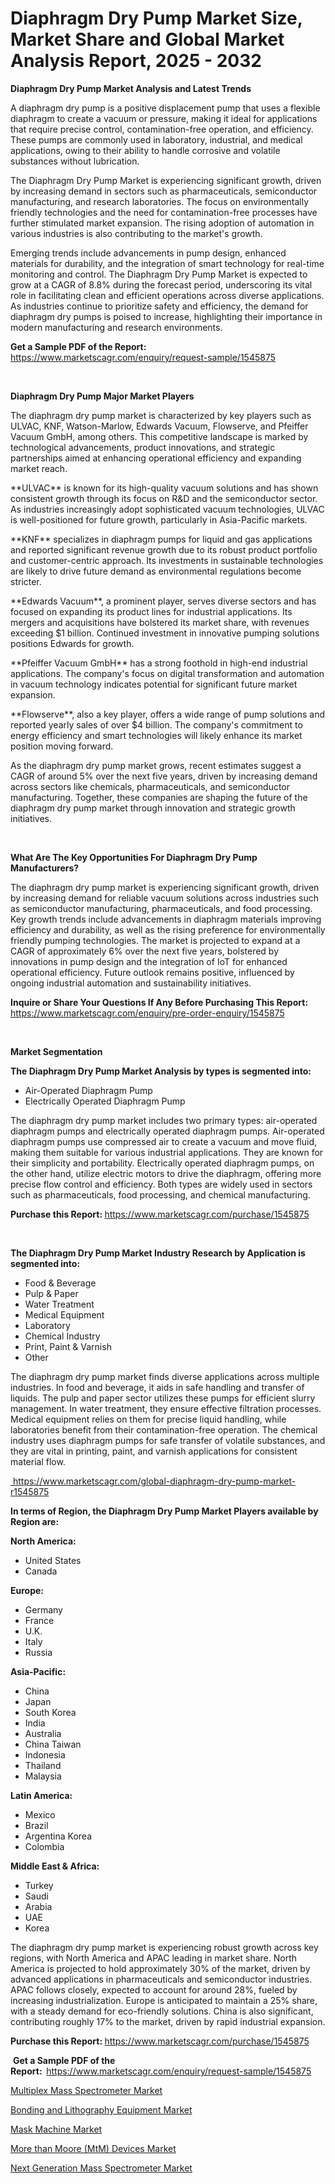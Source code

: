 <p><h1>Diaphragm Dry Pump Market Size, Market Share and Global Market Analysis Report, 2025 - 2032</h1></p><p><strong>Diaphragm Dry Pump Market Analysis and Latest Trends</strong></p>
<p><p>A diaphragm dry pump is a positive displacement pump that uses a flexible diaphragm to create a vacuum or pressure, making it ideal for applications that require precise control, contamination-free operation, and efficiency. These pumps are commonly used in laboratory, industrial, and medical applications, owing to their ability to handle corrosive and volatile substances without lubrication.</p><p>The Diaphragm Dry Pump Market is experiencing significant growth, driven by increasing demand in sectors such as pharmaceuticals, semiconductor manufacturing, and research laboratories. The focus on environmentally friendly technologies and the need for contamination-free processes have further stimulated market expansion. The rising adoption of automation in various industries is also contributing to the market's growth.</p><p>Emerging trends include advancements in pump design, enhanced materials for durability, and the integration of smart technology for real-time monitoring and control. The Diaphragm Dry Pump Market is expected to grow at a CAGR of 8.8% during the forecast period, underscoring its vital role in facilitating clean and efficient operations across diverse applications. As industries continue to prioritize safety and efficiency, the demand for diaphragm dry pumps is poised to increase, highlighting their importance in modern manufacturing and research environments.</p></p>
<p><strong>Get a Sample PDF of the Report:&nbsp;</strong> <a href="https://www.marketscagr.com/enquiry/request-sample/1545875?utm_campaign=1901&utm_medium=2&utm_source=Github&utm_content=ia&utm_term=11042025&utm_id=diaphragm-dry-pump">https://www.marketscagr.com/enquiry/request-sample/1545875</a></p>
<p>&nbsp;</p>
<p><strong>Diaphragm Dry Pump Major Market Players</strong></p>
<p><p>The diaphragm dry pump market is characterized by key players such as ULVAC, KNF, Watson-Marlow, Edwards Vacuum, Flowserve, and Pfeiffer Vacuum GmbH, among others. This competitive landscape is marked by technological advancements, product innovations, and strategic partnerships aimed at enhancing operational efficiency and expanding market reach.</p><p>**ULVAC** is known for its high-quality vacuum solutions and has shown consistent growth through its focus on R&D and the semiconductor sector. As industries increasingly adopt sophisticated vacuum technologies, ULVAC is well-positioned for future growth, particularly in Asia-Pacific markets.</p><p>**KNF** specializes in diaphragm pumps for liquid and gas applications and reported significant revenue growth due to its robust product portfolio and customer-centric approach. Its investments in sustainable technologies are likely to drive future demand as environmental regulations become stricter.</p><p>**Edwards Vacuum**, a prominent player, serves diverse sectors and has focused on expanding its product lines for industrial applications. Its mergers and acquisitions have bolstered its market share, with revenues exceeding $1 billion. Continued investment in innovative pumping solutions positions Edwards for growth.</p><p>**Pfeiffer Vacuum GmbH** has a strong foothold in high-end industrial applications. The company's focus on digital transformation and automation in vacuum technology indicates potential for significant future market expansion.</p><p>**Flowserve**, also a key player, offers a wide range of pump solutions and reported yearly sales of over $4 billion. The company's commitment to energy efficiency and smart technologies will likely enhance its market position moving forward.</p><p>As the diaphragm dry pump market grows, recent estimates suggest a CAGR of around 5% over the next five years, driven by increasing demand across sectors like chemicals, pharmaceuticals, and semiconductor manufacturing. Together, these companies are shaping the future of the diaphragm dry pump market through innovation and strategic growth initiatives.</p></p>
<p>&nbsp;</p>
<p><strong>What Are The Key Opportunities For Diaphragm Dry Pump Manufacturers?</strong></p>
<p><p>The diaphragm dry pump market is experiencing significant growth, driven by increasing demand for reliable vacuum solutions across industries such as semiconductor manufacturing, pharmaceuticals, and food processing. Key growth trends include advancements in diaphragm materials improving efficiency and durability, as well as the rising preference for environmentally friendly pumping technologies. The market is projected to expand at a CAGR of approximately 6% over the next five years, bolstered by innovations in pump design and the integration of IoT for enhanced operational efficiency. Future outlook remains positive, influenced by ongoing industrial automation and sustainability initiatives.</p></p>
<p><strong>Inquire or Share Your Questions If Any Before Purchasing This Report:</strong> <a href="https://www.marketscagr.com/enquiry/pre-order-enquiry/1545875?utm_campaign=1901&utm_medium=2&utm_source=Github&utm_content=ia&utm_term=11042025&utm_id=diaphragm-dry-pump">https://www.marketscagr.com/enquiry/pre-order-enquiry/1545875</a></p>
<p>&nbsp;</p>
<p><strong>Market Segmentation</strong></p>
<p><strong>The Diaphragm Dry Pump Market Analysis by types is segmented into:</strong></p>
<p><ul><li>Air-Operated Diaphragm Pump</li><li>Electrically Operated Diaphragm Pump</li></ul></p>
<p><p>The diaphragm dry pump market includes two primary types: air-operated diaphragm pumps and electrically operated diaphragm pumps. Air-operated diaphragm pumps use compressed air to create a vacuum and move fluid, making them suitable for various industrial applications. They are known for their simplicity and portability. Electrically operated diaphragm pumps, on the other hand, utilize electric motors to drive the diaphragm, offering more precise flow control and efficiency. Both types are widely used in sectors such as pharmaceuticals, food processing, and chemical manufacturing.</p></p>
<p><strong>Purchase this Report:&nbsp;</strong><a href="https://www.marketscagr.com/purchase/1545875?utm_campaign=1901&utm_medium=2&utm_source=Github&utm_content=ia&utm_term=11042025&utm_id=diaphragm-dry-pump">https://www.marketscagr.com/purchase/1545875</a></p>
<p>&nbsp;</p>
<p><strong>The Diaphragm Dry Pump Market Industry Research by Application is segmented into:</strong></p>
<p><ul><li>Food & Beverage</li><li>Pulp & Paper</li><li>Water Treatment</li><li>Medical Equipment</li><li>Laboratory</li><li>Chemical Industry</li><li>Print, Paint & Varnish</li><li>Other</li></ul></p>
<p><p>The diaphragm dry pump market finds diverse applications across multiple industries. In food and beverage, it aids in safe handling and transfer of liquids. The pulp and paper sector utilizes these pumps for efficient slurry management. In water treatment, they ensure effective filtration processes. Medical equipment relies on them for precise liquid handling, while laboratories benefit from their contamination-free operation. The chemical industry uses diaphragm pumps for safe transfer of volatile substances, and they are vital in printing, paint, and varnish applications for consistent material flow.</p></p>
<p><a href="https://www.marketscagr.com/global-diaphragm-dry-pump-market-r1545875?utm_campaign=1901&utm_medium=2&utm_source=Github&utm_content=ia&utm_term=11042025&utm_id=diaphragm-dry-pump">&nbsp;https://www.marketscagr.com/global-diaphragm-dry-pump-market-r1545875</a></p>
<p><strong>In terms of Region, the Diaphragm Dry Pump Market Players available by Region are:</strong></p>
<p>
    <p> <strong> North America: </strong>
        <ul>
            <li>United States</li>
            <li>Canada</li>
        </ul>
        </p> 
    <p> <strong> Europe: </strong>
        <ul>
            <li>Germany</li>
            <li>France</li>
            <li>U.K.</li>
            <li>Italy</li>
            <li>Russia</li>
        </ul>
        </p> 
    <p> <strong> Asia-Pacific: </strong>
        <ul>
            <li>China</li>
            <li>Japan</li>
            <li>South Korea</li>
            <li>India</li>
            <li>Australia</li>
            <li>China Taiwan</li>
            <li>Indonesia</li>
            <li>Thailand</li>
            <li>Malaysia</li>
        </ul>
        </p> 
    <p> <strong> Latin America: </strong>
        <ul>
            <li>Mexico</li>
            <li>Brazil</li>
            <li>Argentina Korea</li>
            <li>Colombia</li>
        </ul>
        </p> 
    <p> <strong> Middle East & Africa: </strong>
        <ul>
            <li>Turkey</li>
            <li>Saudi</li>
            <li>Arabia</li>
            <li>UAE</li>
            <li>Korea</li>
        </ul>
    </p>
    </p>
<p><p>The diaphragm dry pump market is experiencing robust growth across key regions, with North America and APAC leading in market share. North America is projected to hold approximately 30% of the market, driven by advanced applications in pharmaceuticals and semiconductor industries. APAC follows closely, expected to account for around 28%, fueled by increasing industrialization. Europe is anticipated to maintain a 25% share, with a steady demand for eco-friendly solutions. China is also significant, contributing roughly 17% to the market, driven by rapid industrial expansion.</p></p>
<p><strong>Purchase this Report: </strong><a href="https://www.marketscagr.com/purchase/1545875?utm_campaign=1901&utm_medium=2&utm_source=Github&utm_content=ia&utm_term=11042025&utm_id=diaphragm-dry-pump">https://www.marketscagr.com/purchase/1545875</a></p>
<p>&nbsp;<strong>Get a Sample PDF of the Report:&nbsp;&nbsp;</strong><a href="https://www.marketscagr.com/enquiry/request-sample/1545875?utm_campaign=1901&utm_medium=2&utm_source=Github&utm_content=ia&utm_term=11042025&utm_id=diaphragm-dry-pump">https://www.marketscagr.com/enquiry/request-sample/1545875</a></p>
<p><strong></strong></p>
<p><p><a href="https://github.com/marfosamiko7/Market-Research-Report-List-1/blob/main/multiplex-mass-spectrometer-market.md?utm_campaign=1901&utm_medium=2&utm_source=Github&utm_content=ia&utm_term=11042025&utm_id=diaphragm-dry-pump">Multiplex Mass Spectrometer Market</a></p><p><a href="https://github.com/amourdeeks8j/Market-Research-Report-List-1/blob/main/bonding-and-lithography-equipment-market.md?utm_campaign=1901&utm_medium=2&utm_source=Github&utm_content=ia&utm_term=11042025&utm_id=diaphragm-dry-pump">Bonding and Lithography Equipment Market</a></p><p><a href="https://github.com/shongranch73/Market-Research-Report-List-1/blob/main/mask-machine-market.md?utm_campaign=1901&utm_medium=2&utm_source=Github&utm_content=ia&utm_term=11042025&utm_id=diaphragm-dry-pump">Mask Machine Market</a></p><p><a href="https://github.com/gierlravasty/Market-Research-Report-List-1/blob/main/more-than-moore-mtm-devices-market.md?utm_campaign=1901&utm_medium=2&utm_source=Github&utm_content=ia&utm_term=11042025&utm_id=diaphragm-dry-pump">More than Moore (MtM) Devices Market</a></p><p><a href="https://github.com/bawksmaedamu/Market-Research-Report-List-1/blob/main/next-generation-mass-spectrometer-market.md?utm_campaign=1901&utm_medium=2&utm_source=Github&utm_content=ia&utm_term=11042025&utm_id=diaphragm-dry-pump">Next Generation Mass Spectrometer Market</a></p></p>